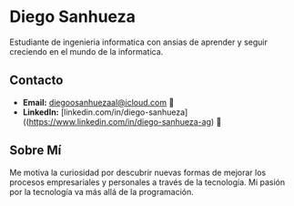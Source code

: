 # Diego Sanhueza

Estudiante de ingenieria informatica con ansias de aprender y seguir creciendo en el mundo de la informatica.

## Contacto

- **Email:** diegoosanhuezaal@icloud.com 📧
- **LinkedIn:** [linkedin.com/in/diego-sanhueza]((https://www.linkedin.com/in/diego-sanhueza-ag) 🔗

## Sobre Mí

Me motiva la curiosidad por descubrir nuevas formas de mejorar los procesos empresariales y personales a través de la tecnología. Mi pasión por la tecnología va más allá de la programación.
